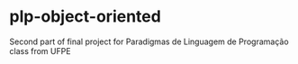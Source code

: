 # plp-object-oriented
Second part of final project for Paradigmas de Linguagem de Programação class from UFPE
